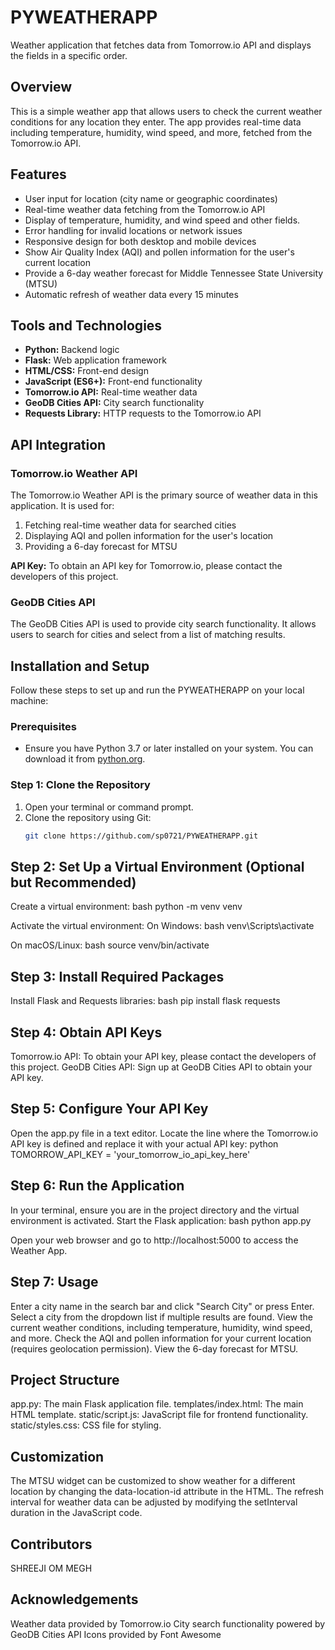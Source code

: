 # PYWEATHERAPP

Weather application that fetches data from Tomorrow.io API and displays the fields in a specific order.

## Overview

This is a simple weather app that allows users to check the current weather conditions for any location they enter. The app provides real-time data including temperature, humidity, wind speed, and more, fetched from the Tomorrow.io API.

## Features

- User input for location (city name or geographic coordinates)
- Real-time weather data fetching from the Tomorrow.io API
- Display of temperature, humidity, and wind speed and other fields.
- Error handling for invalid locations or network issues
- Responsive design for both desktop and mobile devices
- Show Air Quality Index (AQI) and pollen information for the user's current location
- Provide a 6-day weather forecast for Middle Tennessee State University (MTSU)
- Automatic refresh of weather data every 15 minutes

## Tools and Technologies

- **Python:** Backend logic
- **Flask:** Web application framework
- **HTML/CSS:** Front-end design
- **JavaScript (ES6+):** Front-end functionality
- **Tomorrow.io API:** Real-time weather data
- **GeoDB Cities API:** City search functionality
- **Requests Library:** HTTP requests to the Tomorrow.io API

## API Integration

### Tomorrow.io Weather API
The Tomorrow.io Weather API is the primary source of weather data in this application. It is used for:
1. Fetching real-time weather data for searched cities
2. Displaying AQI and pollen information for the user's location
3. Providing a 6-day forecast for MTSU

**API Key:** To obtain an API key for Tomorrow.io, please contact the developers of this project.

### GeoDB Cities API
The GeoDB Cities API is used to provide city search functionality. It allows users to search for cities and select from a list of matching results.

## Installation and Setup

Follow these steps to set up and run the PYWEATHERAPP on your local machine:

### Prerequisites
- Ensure you have Python 3.7 or later installed on your system. You can download it from [python.org](https://www.python.org/downloads/).

### Step 1: Clone the Repository
1. Open your terminal or command prompt.
2. Clone the repository using Git:
   ```bash
   git clone https://github.com/sp0721/PYWEATHERAPP.git


## Step 2: Set Up a Virtual Environment (Optional but Recommended)
Create a virtual environment:
bash
python -m venv venv

Activate the virtual environment:
On Windows:
bash
venv\Scripts\activate

On macOS/Linux:
bash
source venv/bin/activate

## Step 3: Install Required Packages
Install Flask and Requests libraries:
bash
pip install flask requests

## Step 4: Obtain API Keys
Tomorrow.io API:
To obtain your API key, please contact the developers of this project.
GeoDB Cities API:
Sign up at GeoDB Cities API to obtain your API key.

## Step 5: Configure Your API Key
Open the app.py file in a text editor.
Locate the line where the Tomorrow.io API key is defined and replace it with your actual API key:
python
TOMORROW_API_KEY = 'your_tomorrow_io_api_key_here'

## Step 6: Run the Application
In your terminal, ensure you are in the project directory and the virtual environment is activated.
Start the Flask application:
bash
python app.py

Open your web browser and go to http://localhost:5000 to access the Weather App.

## Step 7: Usage
Enter a city name in the search bar and click "Search City" or press Enter.
Select a city from the dropdown list if multiple results are found.
View the current weather conditions, including temperature, humidity, wind speed, and more.
Check the AQI and pollen information for your current location (requires geolocation permission).
View the 6-day forecast for MTSU.

## Project Structure
app.py: The main Flask application file.
templates/index.html: The main HTML template.
static/script.js: JavaScript file for frontend functionality.
static/styles.css: CSS file for styling.

## Customization
The MTSU widget can be customized to show weather for a different location by changing the data-location-id attribute in the HTML.
The refresh interval for weather data can be adjusted by modifying the setInterval duration in the JavaScript code.

## Contributors
SHREEJI
OM
MEGH

## Acknowledgements
Weather data provided by Tomorrow.io
City search functionality powered by GeoDB Cities API
Icons provided by Font Awesome
